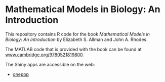 # Mathematical Models in Biology: An Introduction

This repository contains R code for the book *Mathematical Models in Biology: An Introduction* by Elizabeth S. Allman and John A. Rhodes.

The MATLAB code that is provided with the book can be found at www.cambridge.org/9780521819800.

The Shiny apps are accessible on the web:
* [onepop](https://jtbates.shinyapps.io/onepop/)
